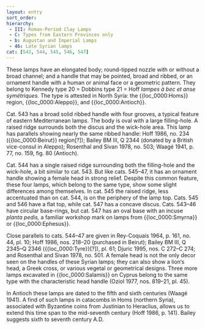 ```yaml
---
layout: entry
sort_order:
hierarchy:
 - III: Roman-Period Clay Lamps
 - C: Types from Eastern Provinces only
 - b: Augustan and Imperial Lamps
 - 46: Late Syrian lamps
cat: [543, 544, 545, 546, 547]
---
```


These lamps have an elongated body; round-tipped nozzle with or without a broad channel; and a handle that may be pointed, broad and ribbed, or an ornament handle with a human or animal face or a geometric pattern. They belong to Kennedy type 20 = Dobbins type 21 = Hoff *lampes à bec et anse symétriques.* The type is attested in North Syria: the {{loc_0000:Homs}} region, {{loc_0000:Aleppo}}, and {{loc_0000:Antioch}}.

Cat. 543 has a broad solid ribbed handle with four grooves, a typical feature of eastern Mediterranean lamps. The body is oval with a large filling-hole. A raised ridge surrounds both the discus and the wick-hole area. This lamp has parallels showing nearly the same ribbed handle: Hoff 1986, no. 234 ({{loc_0000:Beirut}} region\[?\]); Bailey BM III, Q 2344 (donated by a British vice-consul in Aleppo); Rosenthal and Sivan 1978, no. 503; Waagé 1941, p. 77, no. 159, fig. 80 (Antioch).

Cat. 544 has a single raised ridge surrounding both the filling-hole and the wick-hole, a bit similar to cat. 543. But like cats. 545–47, it has an ornament handle showing a female head in strong relief. Despite this common feature, these four lamps, which belong to the same type, show some slight differences among themselves. In cat. 545 the raised ridge, less accentuated than on cat. 544, is on the periphery of the lamp top. Cats. 545 and 546 have a flat top, while cat. 547 has a concave discus. Cats. 543–46 have circular base-rings, but cat. 547 has an oval base with an incuse *planta pedis,* a familiar workshop mark on lamps from {{loc_0000:Smyrna}} or {{loc_0000:Ephesus}}.

Close parallels to cats. 544–47 are given in Rey-Coquais 1964, p. 161, no. 44, pl. 10; Hoff 1986, nos. 218–20 (purchased in Beirut); Bailey BM III, Q 2345–Q 2346 ({{loc_0000:Tyre}}\[?\]), pl. 61; Djuric 1995, nos. C 272–C 274; and Rosenthal and Sivan 1978, no. 501. A female head is not the only decor seen on the handles of these Syrian lamps; they can also show a lion‘s head, a Greek cross, or various vegetal or geometrical designs. Three more lamps excavated in {{loc_0000:Salamis}} on Cyprus belong to the same type with the characteristic head handle (Oziol 1977, nos. 819–21, pl. 45).

In Antioch these lamps are dated to the fifth and sixth centuries (Waagé 1941). A find of such lamps in catacombs in Homs (northern Syria), associated with Byzantine coins from Justinian to Heraclius, allows us to extend this time span to the mid-seventh century (Hoff 1986, p. 141). Bailey suggests sixth to seventh century A.D.
